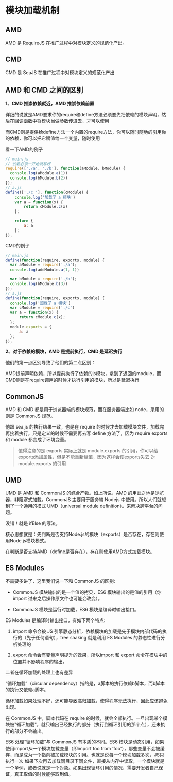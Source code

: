 # 模块加载机制

## AMD

AMD 是 RequireJS 在推广过程中对模块定义的规范化产出。

## CMD

CMD 是 SeaJS 在推广过程中对模块定义的规范化产出

## AMD 和 CMD 之间的区别

**1、CMD 推崇依赖就近，AMD 推崇依赖前置**

详细的说就是AMD要求你的require和define方法必须要先把依赖的模块声明，然后在回调函数中将模块当做参数传进去，才可以使用

而CMD则是提供给define方法一个内置的require方法，你可以随时随地的引用你的依赖，你可以把它赋值给一个变量，随时使用

看一下AMD的例子
```js
// main.js
// 依赖必须一开始就写好
require(['./a', './b'], function(aModule, bModule) {
  console.log(aModule.a(1))
  console.log(bModule.b(2))
});
// a.js
define(['./c '], function(cModule) {
    console.log('加载了 a 模块')
    var a = function(x) {　
        return cModule.c(x)
    };

    return {　　　　　　
        a: a
    };
});
```

CMD的例子
```js
// main.js
define(function(require, exports, module) {
  var aModule = require('./a');
  console.log(addModule.a(1, 1))

  var bModule = require('./b');
  console.log(bModule.b(3))
});
// a.js
define(function(require, exports, module) {
  console.log('加载了 a 模块')
  var cModule = require('./c')
  var a = function(x) {　
      return cModule.c(x);
  };
  module.exports = {　　　　　　
      a: a
  };
});
```

**2、对于依赖的模块，AMD 是提前执行，CMD 是延迟执行**

他们的第一点区别导致了他们的第二点区别：

AMD提前声明依赖，所以提前执行了依赖的js模块，拿到了返回的module，而CMD则是在require调用的时候才执行引用的模块，所以是延迟执行


## CommonJS

AMD 和 CMD 都是用于浏览器端的模块规范，而在服务器端比如 node，采用的则是 CommonJS 规范。

他跟 sea.js 的执行结果一致，也是在 require 的时候才去加载模块文件，加载完再接着执行，只是定义的时候不需要再去写 define 方法了，因为 require exports 和 module 都变成了环境变量。

> 值得注意的是 exports 实际上就是 module.exports 的引用，你可以给exports添加属性，但是不能重新赋值，因为这样会使exports失去 对 module.exports 的引用

## UMD

UMD 是 AMD 和 CommonJS 的综合产物。如上所说，AMD 的用武之地是浏览器，非阻塞式加载。CommonJS 主要用于服务端 Nodejs 中使用。所以人们就想到了一个通用的模式 UMD（universal module definition）。来解决跨平台的问题。

没错！就是 ifElse 的写法。

核心思想就是：先判断是否支持Node.js的模块（exports）是否存在，存在则使用Node.js模块模式。

在判断是否支持AMD（define是否存在），存在则使用AMD方式加载模块。

## ES Modules

不需要多讲了，这里我们说一下和 CommonJS 的区别:

- CommonJS 模块输出的是一个值的拷贝，ES6 模块输出的是值的引用（你 import 过来之后操作原文件也可能会改变）。

- CommonJS 模块是运行时加载，ES6 模块是编译时输出接口。

ES Modules 是编译时输出接口，有如下两个特点:

1. import 命令会被 JS 引擎静态分析，依赖模块的加载是先于模块内部代码的执行的（先于任何语句），tree shaking 就是利用 ES Modules 的静态性进行分析处理的

2. export 命令会有变量声明提升的效果，所以import 和 export 命令在模块中的位置并不影响程序的输出。

二者在循环加载的处理上也有差异

“循环加载”（circular dependency）指的是，a脚本的执行依赖b脚本，而b脚本的执行又依赖a脚本。

循环加载如果处理不好，还可能导致递归加载，使得程序无法执行，因此应该避免出现。

在 CommonJS 中，脚本代码在 require 的时候，就会全部执行。一旦出现某个模块被"循环加载"，就只输出已经执行的部分（执行到循环引用的那个点），还未执行的部分不会输出。

ES6 处理“循环加载”与 CommonJS 有本质的不同。ES6 模块是动态引用，如果使用import从一个模块加载变量（即import foo from 'foo'），那些变量不会被缓存，而是成为一个指向被加载模块的引用。也就是说每一个模块加载多次，JS只执行一次 如果下次再去加载同目录下同文件，直接从内存中读取，一个模块就是一个单例，或者说就是一个对象。如果出现循环引用的情况，需要开发者自己保证，真正取值的时候能够取到值。
